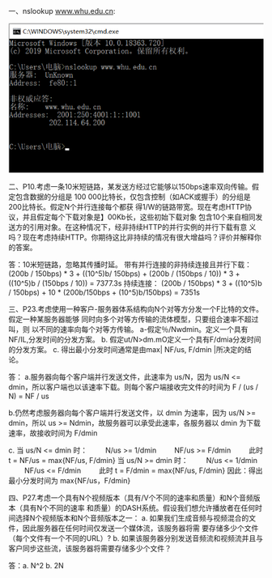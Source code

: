 一、nslookup www.whu.edu.cn:

![image](https://github.com/hewancai/HOMEWORK-4/blob/master/2017302580276/nslookup.png)


二、P10.考虑一条10米短链路，某发送方经过它能够以150bps速率双向传输。假定包含数据的分组是
   100 000比特长，仅包含控制（如ACK或握手）的分组是200比特长。假定N个并行连接每个都获
   得1/W的链路带宽。现在考虑HTTP协议，并且假定每个下载对象是】00Kb长，这些初始下载对象
   包含10个来自相同发送方的引用对象。在这种情况下，经非持续HTTP的并行实例的并行下载有意
   义吗？现在考虑持续HTTP。你期待这比非持续的情况有很大增益吗？评价并解释你的答案。

答：10米短链路，忽略其传播时延。
   带有并行连接的非持续连接且并行下载：
   (200b / 150bps) * 3 + ((10^5)b/ 150bps) + (200b / (150bps / 10)) * 3 + ((10^5)b / (150bps / 10)) = 7377.3s
   持续连接：
   (200b / 150bps) * 3 + ((10^5)b / 150bps) + 10 * (200b/150bps + (10^5)b/150bps) = 7351s
   
   
 三、P23.考虑使用一种客户-服务器体系结构向N个对等方分发一个F比特的文件。假定一种某服务器能够 同时向多个对等方传输的流体模型，只要组合速率不超过叫，则     以不同的速率向每个对等方传输。
    a-假定％/Nwdmin。定义一个具有NF/IL,分发时间的分发方案。
    b. 假定ut/N>dm.mO定义一个具有F/dmia分发时间的分发方案。
    c. 得出最小分发时间通常是由max| NF/us, F/dmin |所决定的结论。
  
  答：
  a.服务器向每个客户端并行发送文件，此速率为 us/N，因为 us/N <= dmin，所以客户端也以该速率下载。则每个客户端接收完文件的时间为 F / (us / N) = NF / us
  
  b.仍然考虑服务器向每个客户端并行发送文件，以 dmin 为速率，因为 us/N >= dmin，所以 us >= Ndmin，故服务器可以承受此速率，各服务器以 dmin 为下载速率，故接收时间为 F/dmin
  
  c.
   当 us/N <= dmin 时：
        N/us >= 1/dmin
        NF/us >= F/dmin
        此时 t = NF/us = max{NF/us, F/dmin}
   当 us/N >= dmin 时：
        N/us <= 1/dmin
        NF/us <= F/dmin
        此时 t = F/dmin = max{NF/us, F/dmin}
   因此：得出最小分发时间为 max{NF/us，F/dmin}
   
 
 四、P27.考虑一个具有N个视频版本（具有/V个不同的速率和质量）和N个音频版本（具有N个不同的速率
    和质量）的DASH系统。假设我们想允许播放者在任何时间选择N个视频版本和N个音频版本之一：
    a. 如果我们生成音频与视频混合的文件，因此服务器在任何时间仅发送一个媒体流，该服务器将需 要存储多少个文件（每个文件有一个不同的URL）?
    b. 如果该服务器分别发送音频流和视频流并且与客户同步这些流，该服务器将需要存储多少个文件？
  
  答：a. N^2
      b. 2N
